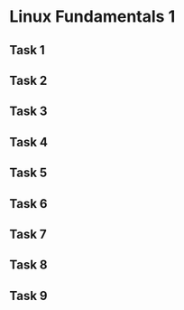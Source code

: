 # Linux Fundamentals 1

## Task 1

## Task 2

## Task 3

## Task 4

## Task 5

## Task 6

## Task 7

## Task 8

## Task 9